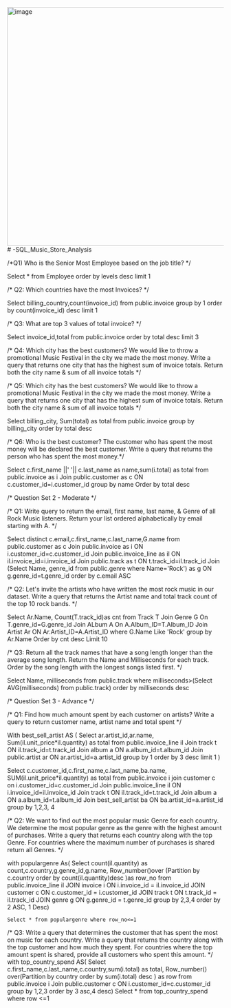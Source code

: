 <img width="693" height="554" alt="image" src="https://github.com/user-attachments/assets/9409c6f9-9395-469f-9bae-492d8a0c926e" />
# -SQL_Music_Store_Analysis

/*Q1) Who is the Senior Most Employee based on the job title? */

Select * from Employee
order by levels desc
limit 1

/* Q2: Which countries have the most Invoices? */

Select billing_country,count(invoice_id) from public.invoice
group by 1
order by count(invoice_id) desc
limit 1

/* Q3: What are top 3 values of total invoice? */

Select invoice_id,total from public.invoice
order by total desc
limit 3

/* Q4: Which city has the best customers? We would like to throw a promotional Music Festival in the city we made the most money. 
Write a query that returns one city that has the highest sum of invoice totals. 
Return both the city name & sum of all invoice totals */

/* Q5: Which city has the best customers? We would like to throw a promotional Music Festival in the city we made the most money. 
Write a query that returns one city that has the highest sum of invoice totals. 
Return both the city name & sum of all invoice totals */

Select billing_city, Sum(total) as total from public.invoice
group by billing_city
order by total desc

/* Q6: Who is the best customer? The customer who has spent the most money will be declared the best customer. 
Write a query that returns the person who has spent the most money.*/

Select c.first_name ||' '|| c.last_name as name,sum(i.total) as total from public.invoice as i
Join public.customer as c ON c.customer_id=i.customer_id
group by name
Order by total desc

/* Question Set 2 - Moderate */

/* Q1: Write query to return the email, first name, last name, & Genre of all Rock Music listeners. 
Return your list ordered alphabetically by email starting with A. */

Select distinct c.email,c.first_name,c.last_name,G.name from public.customer as c
Join public.invoice as i ON i.customer_id=c.customer_id
Join public.invoice_line as il ON il.invoice_id=i.invoice_id
Join public.track as t ON t.track_id=il.track_id
Join (Select Name, genre_id from public.genre 
where Name='Rock') as g ON g.genre_id=t.genre_id
order by c.email ASC

/* Q2: Let's invite the artists who have written the most rock music in our dataset. 
Write a query that returns the Artist name and total track count of the top 10 rock bands. */

Select Ar.Name, Count(T.track_id)as cnt from Track T
Join Genre G On T.genre_id=G.genre_id
Join ALbum A On A.Album_ID=T.Album_ID
Join Artist Ar ON Ar.Artist_ID=A.Artist_ID
where G.Name Like 'Rock'
group by Ar.Name
Order by cnt desc
Limit 10

/* Q3: Return all the track names that have a song length longer than the average song length. 
Return the Name and Milliseconds for each track. Order by the song length with the longest songs listed first. */

Select Name, milliseconds from public.track
where milliseconds>(Select AVG(milliseconds) from public.track)
order by milliseconds desc

/* Question Set 3 - Advance */

/* Q1: Find how much amount spent by each customer on artists? Write a query to return customer name, artist name and total spent */

With best_sell_artist AS (
Select ar.artist_id,ar.name, Sum(il.unit_price*il.quantity) as total from public.invoice_line il
Join track t ON il.track_id=t.track_id
Join album a ON a.album_id=t.album_id
Join public.artist ar ON ar.artist_id=a.artist_id
group by 1
order by 3 desc
limit 1
)

Select c.customer_id,c.first_name,c.last_name,ba.name, SUM(il.unit_price*il.quantity) as total from public.invoice i
join customer c on i.customer_id=c.customer_id
Join public.invoice_line il ON i.invoice_id=il.invoice_id
Join track t ON il.track_id=t.track_id
Join album a ON a.album_id=t.album_id
Join best_sell_artist ba ON ba.artist_id=a.artist_id
group by 1,2,3, 4

/* Q2: We want to find out the most popular music Genre for each country. We determine the most popular genre as the genre 
with the highest amount of purchases. Write a query that returns each country along with the top Genre. For countries where 
the maximum number of purchases is shared return all Genres. */

with populargenre As(
Select count(il.quantity) as count,c.country,g.genre_id,g.name,
Row_number()over (Partition by c.country order by count(il.quantity)desc )as row_no
from  public.invoice_line il
JOIN invoice i ON i.invoice_id = il.invoice_id
	JOIN customer c ON c.customer_id = i.customer_id
	JOIN track t ON t.track_id = il.track_id
	JOIN genre g ON g.genre_id = t.genre_id
	group by 2,3,4
	order by 2 ASC, 1 Desc)

	Select * from populargenre where row_no<=1

 /* Q3: Write a query that determines the customer that has spent the most on music for each country. 
Write a query that returns the country along with the top customer and how much they spent. 
For countries where the top amount spent is shared, provide all customers who spent this amount. */
with top_country_spend AS(
Select c.first_name,c.last_name,c.country,sum(i.total) as total,
Row_number() over(Partition by country order by sum(i.total) desc  ) as row
 from public.invoice i
Join public.customer c ON i.customer_id=c.customer_id
group by 1,2,3
order by 3 asc,4 desc)
Select * from top_country_spend where row <=1


